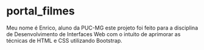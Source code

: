 # portal_filmes

Meu nome é Enrico, aluno da PUC-MG este projeto foi feito para a disciplina de Desenvolvimento de Interfaces Web com o intuito de aprimorar as técnicas de HTML e CSS utilizando Bootstrap.
